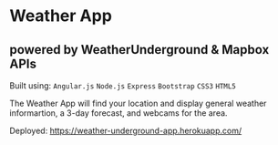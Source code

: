 # Weather App

## powered by WeatherUnderground & Mapbox APIs

Built using: `Angular.js` `Node.js` `Express` `Bootstrap` `CSS3` `HTML5`

The Weather App will find your location and display general weather informartion, a 3-day forecast, and webcams for the area.

Deployed: https://weather-underground-app.herokuapp.com/      
